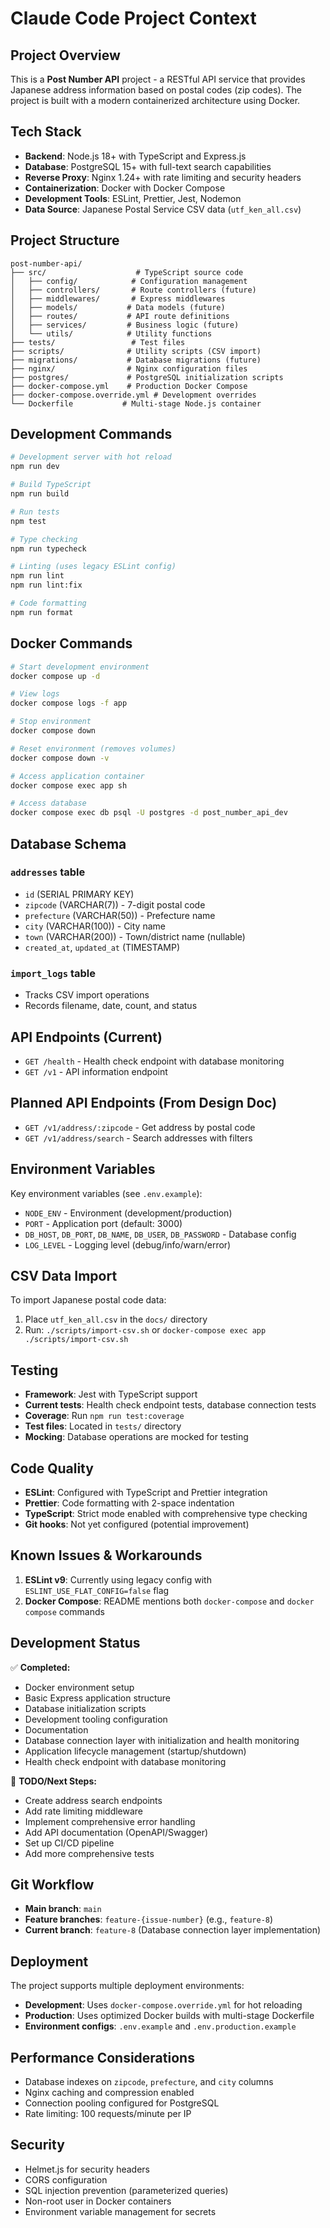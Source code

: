 # Claude Code Project Context

## Project Overview

This is a **Post Number API** project - a RESTful API service that provides Japanese address information based on postal codes (zip codes). The project is built with a modern containerized architecture using Docker.

## Tech Stack

- **Backend**: Node.js 18+ with TypeScript and Express.js
- **Database**: PostgreSQL 15+ with full-text search capabilities
- **Reverse Proxy**: Nginx 1.24+ with rate limiting and security headers
- **Containerization**: Docker with Docker Compose
- **Development Tools**: ESLint, Prettier, Jest, Nodemon
- **Data Source**: Japanese Postal Service CSV data (`utf_ken_all.csv`)

## Project Structure

```
post-number-api/
├── src/                    # TypeScript source code
│   ├── config/            # Configuration management
│   ├── controllers/       # Route controllers (future)
│   ├── middlewares/       # Express middlewares
│   ├── models/           # Data models (future)
│   ├── routes/           # API route definitions
│   ├── services/         # Business logic (future)
│   └── utils/            # Utility functions
├── tests/                 # Test files
├── scripts/              # Utility scripts (CSV import)
├── migrations/           # Database migrations (future)
├── nginx/                # Nginx configuration files
├── postgres/             # PostgreSQL initialization scripts
├── docker-compose.yml    # Production Docker Compose
├── docker-compose.override.yml # Development overrides
└── Dockerfile           # Multi-stage Node.js container
```

## Development Commands

```bash
# Development server with hot reload
npm run dev

# Build TypeScript
npm run build

# Run tests
npm test

# Type checking
npm run typecheck

# Linting (uses legacy ESLint config)
npm run lint
npm run lint:fix

# Code formatting
npm run format
```

## Docker Commands

```bash
# Start development environment
docker compose up -d

# View logs
docker compose logs -f app

# Stop environment
docker compose down

# Reset environment (removes volumes)
docker compose down -v

# Access application container
docker compose exec app sh

# Access database
docker compose exec db psql -U postgres -d post_number_api_dev
```

## Database Schema

### `addresses` table
- `id` (SERIAL PRIMARY KEY)
- `zipcode` (VARCHAR(7)) - 7-digit postal code
- `prefecture` (VARCHAR(50)) - Prefecture name
- `city` (VARCHAR(100)) - City name  
- `town` (VARCHAR(200)) - Town/district name (nullable)
- `created_at`, `updated_at` (TIMESTAMP)

### `import_logs` table
- Tracks CSV import operations
- Records filename, date, count, and status

## API Endpoints (Current)

- `GET /health` - Health check endpoint with database monitoring
- `GET /v1` - API information endpoint

## Planned API Endpoints (From Design Doc)

- `GET /v1/address/:zipcode` - Get address by postal code
- `GET /v1/address/search` - Search addresses with filters

## Environment Variables

Key environment variables (see `.env.example`):
- `NODE_ENV` - Environment (development/production)
- `PORT` - Application port (default: 3000)
- `DB_HOST`, `DB_PORT`, `DB_NAME`, `DB_USER`, `DB_PASSWORD` - Database config
- `LOG_LEVEL` - Logging level (debug/info/warn/error)

## CSV Data Import

To import Japanese postal code data:
1. Place `utf_ken_all.csv` in the `docs/` directory
2. Run: `./scripts/import-csv.sh` or `docker-compose exec app ./scripts/import-csv.sh`

## Testing

- **Framework**: Jest with TypeScript support
- **Current tests**: Health check endpoint tests, database connection tests
- **Coverage**: Run `npm run test:coverage`
- **Test files**: Located in `tests/` directory
- **Mocking**: Database operations are mocked for testing

## Code Quality

- **ESLint**: Configured with TypeScript and Prettier integration
- **Prettier**: Code formatting with 2-space indentation
- **TypeScript**: Strict mode enabled with comprehensive type checking
- **Git hooks**: Not yet configured (potential improvement)

## Known Issues & Workarounds

1. **ESLint v9**: Currently using legacy config with `ESLINT_USE_FLAT_CONFIG=false` flag
2. **Docker Compose**: README mentions both `docker-compose` and `docker compose` commands

## Development Status

✅ **Completed:**
- Docker environment setup
- Basic Express application structure
- Database initialization scripts
- Development tooling configuration
- Documentation
- Database connection layer with initialization and health monitoring
- Application lifecycle management (startup/shutdown)
- Health check endpoint with database monitoring

🚧 **TODO/Next Steps:**
- Create address search endpoints
- Add rate limiting middleware  
- Implement comprehensive error handling
- Add API documentation (OpenAPI/Swagger)
- Set up CI/CD pipeline
- Add more comprehensive tests

## Git Workflow

- **Main branch**: `main`
- **Feature branches**: `feature-{issue-number}` (e.g., `feature-8`)
- **Current branch**: `feature-8` (Database connection layer implementation)

## Deployment

The project supports multiple deployment environments:
- **Development**: Uses `docker-compose.override.yml` for hot reloading
- **Production**: Uses optimized Docker builds with multi-stage Dockerfile
- **Environment configs**: `.env.example` and `.env.production.example`

## Performance Considerations

- Database indexes on `zipcode`, `prefecture`, and `city` columns
- Nginx caching and compression enabled
- Connection pooling configured for PostgreSQL
- Rate limiting: 100 requests/minute per IP

## Security

- Helmet.js for security headers
- CORS configuration
- SQL injection prevention (parameterized queries)
- Non-root user in Docker containers
- Environment variable management for secrets